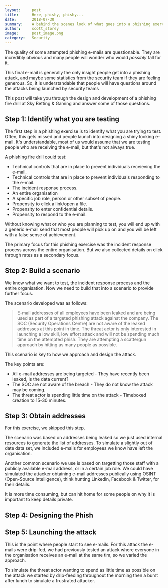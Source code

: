 ```yaml
---
layout:     post
title:      Here, phishy, phishy...
date:       2018-07-30
summary:    A behind the scenes look of what goes into a phishing exercise targeting an entire company. 
author:     scott_storey
image:      post_image.png
category:   Security
---
```


The quality of some attempted phishing e-mails are questionable. They are incredibly obvious and many people will wonder who would *possibly* fall for it. 

This final e-mail is generally the only insight people get into a phishing attack, and maybe some statistics from the security team if they are feeling generous. So, it is understandable that people will have questions around the attacks being launched by security teams

This post will take you through the design and development of a phishing fire drill at Sky Betting & Gaming and answer some of those questions.

## Step 1: Identify what you are testing
The first step in a phishing exercise is to identify what you are trying to test. Often, this gets missed and people launch into designing a shiny looking e-mail. It's understandable, most of us would assume that we are testing people who are receiving the e-mail, but that's not always true.

A phishing fire drill could test:
* Technical controls that are in place to prevent individuals receieving the e-mail.
* Technical controls that are in place to prevent individuals responding to the e-mail.
* The incident response process.
* An entire organisation
* A specific job role, person or other subset of people.
* Propensity to click a link/open a file.
* Propensity to enter confidential details.
* Propensity to respond to the e-mail.

Without knowing what or who you are planning to test, you will end up with a generic e-mail send that most people will pick up on and you will be left with a false sense of achievement.

The primary focus for this phishing exercise was the incident response process across the entire organisation. But we also collected details on click through rates as a secondary focus.

## Step 2: Build a scenario

We know what we want to test, the incident response process and the entire organisation. Now we need to build that into a scenario to provide further focus.

The scenario developed was as follows:

> E-mail addresses of all employees have been leaked and are being used as part of a targeted phishing attack against the company. The SOC (Security Operations Centre) are not aware of the leaked addresses at this point in time. The threat actor is only interested in launching a low skill, low effort attack and will not be spending much time on the attempted phish. They are attempting a scattergun approach by hitting as many people as possible.

This scenario is key to how we approach and design the attack. 

The key points are:
* All e-mail addresses are being targeted - They have recently been leaked, is the data current?
* The SOC are not aware of the breach - They do not know the attack may be coming.
* The threat actor is spending little time on the attack - Timeboxed creation to 15-30 minutes.

## Step 3: Obtain addresses

For this exercise, we skipped this step. 

The scenario was based on addresses being leaked so we just used internal resources to generate the list of addresses. To simulate a slightly out of date data set, we included e-mails for employees we know have left the organisation.

Another common scenario we use is based on targetting those staff with a publicly available e-mail address, or in a certain job role. We could have simulated the attacker obtaining e-mail addresses publically using OSINT (Open-Source Intelligence), think hunting Linkedin, Facebook & Twitter, for their details.

It is more time consuming, but can hit home for some people on why it is important to keep details private.

## Step 4: Designing the Phish

## Step 5: Launching the attack

This is the point where people start to see e-mails. For this attack the e-mails were drip-fed, we had previously tested an attack where everyone in the organisation receives an e-mail at the same tim, so we varied the approach.

To simulate the threat actor wanting to spend as little time as possible on the attack we started by drip-feeding throughout the morning then a burst after lunch to simulate a frustrated attacker.
